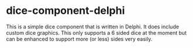 # dice-component-delphi
This is a simple dice component that is written in Delphi.  It does include custom dice graphics.  This only supports a 6 sided dice at the moment but can be enhanced to support more (or less) sides very easily.  
